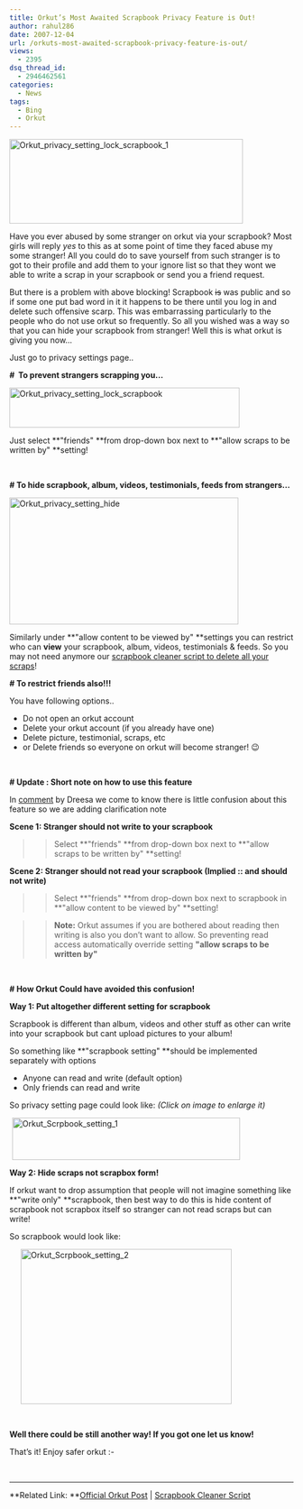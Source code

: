 ```yaml
---
title: Orkut’s Most Awaited Scrapbook Privacy Feature is Out!
author: rahul286
date: 2007-12-04
url: /orkuts-most-awaited-scrapbook-privacy-feature-is-out/
views:
  - 2395
dsq_thread_id:
  - 2946462561
categories:
  - News
tags:
  - Bing
  - Orkut
---
```

[<img class="wp-image-53486" style="border-top-width: 0px;border-left-width: 0px;border-bottom-width: 0px;border-right-width: 0px" height="150" alt="Orkut_privacy_setting_lock_scrapbook_1" src="http://cdn.devilsworkshop.org/files/2007/12/orkut-privacy-setting-lock-scrapbook-1-thumb.png" width="414" border="0" />][1] 

Have you ever abused by some stranger on orkut via your scrapbook? Most girls will reply *yes* to this as at some point of time they faced abuse my some stranger! All you could do to save yourself from such stranger is to got to their profile and add them to your ignore list so that they wont we able to write a scrap in your scrapbook or send you a friend request.

But there is a problem with above blocking! Scrapbook <strike>is</strike> was public and so if some one put bad word in it it happens to be there until you log in and delete such offensive scarp. This was embarrassing particularly to the people who do not use orkut so frequently. So all you wished was a way so that you can hide your scrapbook from stranger! Well this is what orkut is giving you now&#8230;

Just go to privacy settings page..

**#&#160; To prevent strangers scrapping you&#8230;**

[<img style="border-top-width: 0px;border-left-width: 0px;border-bottom-width: 0px;border-right-width: 0px" height="71" alt="Orkut_privacy_setting_lock_scrapbook" src="http://cdn.devilsworkshop.org/files/2007/12/orkut-privacy-setting-lock-scrapbook-thumb.png" width="408" border="0" />][2] 

Just select **"friends" **from drop-down box next to **"allow scraps to be written by" **setting!

&#160;

**\# To hide scrapbook, album, videos, testimonials, feeds from strangers&#8230;**

[<img style="border-top-width: 0px;border-left-width: 0px;border-bottom-width: 0px;border-right-width: 0px" height="225" alt="Orkut_privacy_setting_hide" src="http://cdn.devilsworkshop.org/files/2007/12/orkut-privacy-setting-hide-thumb.png" width="406" border="0" />][3] 

Similarly under **"allow content to be viewed by" **settings you can restrict who can **view** your scrapbook, album, videos, testimonials & feeds. So you may not need anymore our [scrapbook cleaner script to delete all your scraps][4]!

**\# To restrict friends also!!!**

You have following options..

  * Do not open an orkut account 
  * Delete your orkut account (if you already have one) 
  * Delete picture, testimonial, scraps, etc 
  * or Delete friends so everyone on orkut will become stranger! 😉 

&#160;

**\# Update : Short note on how to use this feature**

In [comment][5] by Dreesa we come to know there is little confusion about this feature so we are adding clarification note

**Scene 1: Stranger should not write to your scrapbook**

>> Select **"friends" **from drop-down box next to **"allow scraps to be written by" **setting!

**Scene 2: Stranger should not read your scrapbook (Implied :: and should not write)**

>> Select **"friends" **from drop-down box next to scrapbook in **"allow content to be viewed by" **setting! 

>> **Note:** Orkut assumes if you are bothered about reading then writing is also you don&#8217;t want to allow. So preventing read access automatically override setting **"allow scraps to be written by"**

&#160;

**\# How Orkut Could have avoided this confusion!**

**Way 1: Put altogether different setting for scrapbook**

Scrapbook is different than album, videos and other stuff as other can write into your scrapbook but cant upload pictures to your album!

So something like **"scrapbook setting" **should be implemented separately with options

  * Anyone can read and write (default option)
  * Only friends can read and write

So privacy setting page could look like: *(Click on image to enlarge it)*

[<img style="border-right: 0px;border-top: 0px;margin: 0px 0px 0px 5px;border-left: 0px;border-bottom: 0px" height="75" alt="Orkut_Scrpbook_setting_1" src="http://cdn.devilsworkshop.org/files/2007/12/orkut-scrpbook-setting-1-thumb.png" width="404" border="0" />][6] 

**Way 2: Hide scraps not scrapbox form!**

If orkut want to drop assumption that people will not imagine something like **"write only" **scrapbook, then best way to do this is hide content of scrapbook not scrapbox itself so stranger can not read scraps but can write!

So scrapbook would look like:

[<img style="border-right: 0px;border-top: 0px;margin: 0px 0px 0px 20px;border-left: 0px;border-bottom: 0px" height="275" alt="Orkut_Scrpbook_setting_2" src="http://cdn.devilsworkshop.org/files/2007/12/orkut-scrpbook-setting-2-thumb.png" width="374" border="0" />][7] 

&#160;

**Well there could be still another way! If you got one let us know!**

That&#8217;s it! Enjoy safer orkut <img src="http://devilsworkshop.org/wp-includes/images/smilies/simple-smile.png" alt=":-)" class="wp-smiley" style="height: 1em; max-height: 1em;" />

&#160;

****

**Related Link: **<a href="http://en.blog.orkut.com/2007/12/keeping-your-content-private.html" onclick="_gaq.push(['_trackEvent', 'outbound-article', 'http://en.blog.orkut.com/2007/12/keeping-your-content-private.html', 'Official Orkut Post']);" >Official Orkut Post</a> | [Scrapbook Cleaner Script][4]

 [1]: http://cdn.devilsworkshop.org/files/2007/12/orkut-privacy-setting-lock-scrapbook-1.png
 [2]: http://cdn.devilsworkshop.org/files/2007/12/orkut-privacy-setting-lock-scrapbook.png
 [3]: http://cdn.devilsworkshop.org/files/2007/12/orkut-privacy-setting-hide.png
 [4]: http://devilsworkshop.org/2007/04/03/orkut-scrap-deleter-script-anti-flooding/
 [5]: http://devilsworkshop.org/2007/12/04/orkuts-most-awaited-scrapbook-privacy-feature-is-out/#comment-8079
 [6]: http://cdn.devilsworkshop.org/files/2007/12/orkut-scrpbook-setting-1.png
 [7]: http://cdn.devilsworkshop.org/files/2007/12/orkut-scrpbook-setting-2.png
